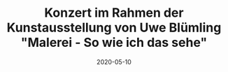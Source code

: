 ---
date: 2020-05-10
title: Konzert im Rahmen der Kunstausstellung von Uwe Blümling "Malerei - So wie ich das sehe"
zip: 65549
address: Limburg - Historisches Rathaus
time: "17:00"
show: false
---